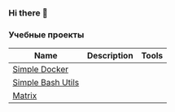 ### Hi there 👋



### Учебные проекты
| Name          | Description        | Tools |
| ------------- |:------------------:| -----:|
| [Simple Docker](https://github.com/Airat1997/SimpleDocker) |     |  |
| [Simple Bash Utils](https://github.com/Airat1997/Simple-Bash-Utils)     |  |    |
| [Matrix](https://github.com/Airat1997/s21_matrix-) |          |     |

